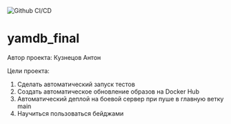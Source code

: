![Github CI/CD](https://github.com/anton1202-py/yamdb_final/actions/workflows/yamdb_workflow.yml/badge.svg)

# yamdb_final

Автор проекта: Кузнецов Антон

Цели проекта:
1. Сделать автоматический запуск тестов
2. Создать автоматическое обновление образов на Docker Hub
3. Автоматический деплой на боевой сервер при пуше в главную ветку main
4. Научиться пользоваться бейджами

